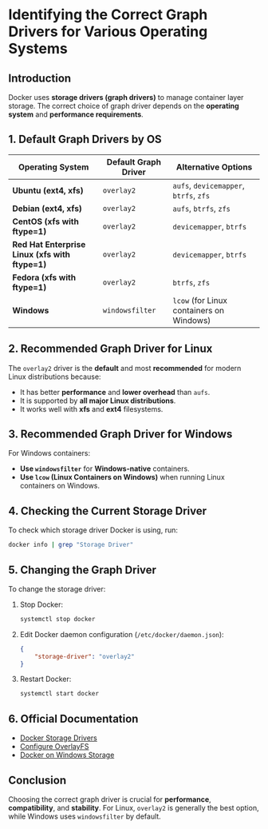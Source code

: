 # Identifying the Correct Graph Drivers for Various Operating Systems

## Introduction
Docker uses **storage drivers (graph drivers)** to manage container layer storage. The correct choice of graph driver depends on the **operating system** and **performance requirements**.

## 1. Default Graph Drivers by OS

| Operating System | Default Graph Driver | Alternative Options |
|-----------------|--------------------|--------------------|
| **Ubuntu (ext4, xfs)** | `overlay2` | `aufs`, `devicemapper`, `btrfs`, `zfs` |
| **Debian (ext4, xfs)** | `overlay2` | `aufs`, `btrfs`, `zfs` |
| **CentOS (xfs with ftype=1)** | `overlay2` | `devicemapper`, `btrfs` |
| **Red Hat Enterprise Linux (xfs with ftype=1)** | `overlay2` | `devicemapper`, `btrfs` |
| **Fedora (xfs with ftype=1)** | `overlay2` | `btrfs`, `zfs` |
| **Windows** | `windowsfilter` | `lcow` (for Linux containers on Windows) |

## 2. Recommended Graph Driver for Linux

The `overlay2` driver is the **default** and most **recommended** for modern Linux distributions because:
- It has better **performance** and **lower overhead** than `aufs`.
- It is supported by **all major Linux distributions**.
- It works well with **xfs** and **ext4** filesystems.

## 3. Recommended Graph Driver for Windows

For Windows containers:
- **Use `windowsfilter`** for **Windows-native** containers.
- **Use `lcow` (Linux Containers on Windows)** when running Linux containers on Windows.

## 4. Checking the Current Storage Driver
To check which storage driver Docker is using, run:
```sh
docker info | grep "Storage Driver"
```

## 5. Changing the Graph Driver
To change the storage driver:
1. Stop Docker:
   ```sh
   systemctl stop docker
   ```
2. Edit Docker daemon configuration (`/etc/docker/daemon.json`):
   ```json
   {
       "storage-driver": "overlay2"
   }
   ```
3. Restart Docker:
   ```sh
   systemctl start docker
   ```

## 6. Official Documentation
- [Docker Storage Drivers](https://docs.docker.com/storage/storagedriver/)
- [Configure OverlayFS](https://docs.docker.com/storage/storagedriver/overlayfs-driver/)
- [Docker on Windows Storage](https://docs.docker.com/docker-for-windows/)

## Conclusion
Choosing the correct graph driver is crucial for **performance**, **compatibility**, and **stability**. For Linux, `overlay2` is generally the best option, while Windows uses `windowsfilter` by default.
